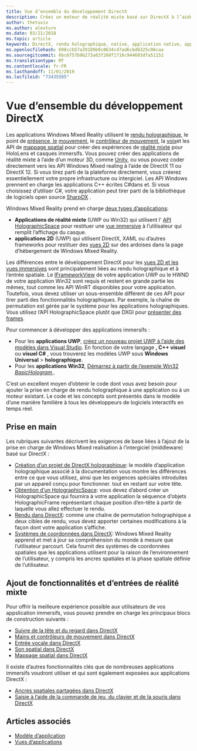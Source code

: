 ```yaml
---
title: Vue d’ensemble du développement DirectX
description: Créez un moteur de réalité mixte basé sur DirectX à l’aide des API Windows Mixed Reality directement.
author: thetuvix
ms.author: alexturn
ms.date: 03/21/2018
ms.topic: article
keywords: DirectX, rendu holographique, native, application native, application WinRT, application WinRT, API de plateforme, moteur personnalisé, intergiciel
ms.openlocfilehash: 698ccb57a39189b9c0634c47ad6cbd6325c06caa
ms.sourcegitcommit: 6bc6757b9b273a63f260f1716c944603dfa51151
ms.translationtype: MT
ms.contentlocale: fr-FR
ms.lasthandoff: 11/01/2019
ms.locfileid: "73435585"
---
```

# <a name="directx-development-overview"></a>Vue d’ensemble du développement DirectX


Les applications Windows Mixed Reality utilisent le [rendu holographique](rendering.md), le point de [présence, le](gaze-and-commit.md) [mouvement](gaze-and-commit.md#composite-gestures), le [contrôleur de mouvement](motion-controllers.md), la [voix](voice-input.md)et les API de [mappage spatial](spatial-mapping.md) pour créer des expériences de [réalité mixte](mixed-reality.md) pour HoloLens et casques immersifs. Vous pouvez créer des applications de réalité mixte à l’aide d’un moteur 3D, comme [Unity](unity-development-overview.md), ou vous pouvez coder directement vers les API Windows Mixed realing à l’aide de DirectX 11 ou DirectX 12. Si vous tirez parti de la plateforme directement, vous créerez essentiellement votre propre infrastructure ou intergiciel. Les API Windows prennent en charge les applications C++ écrites C#dans et. Si vous choisissez d’utiliser C#, votre application peut tirer parti de la bibliothèque de logiciels open source [SharpDX](https://sharpdx.org/) .


Windows Mixed Reality prend en charge [deux types d’applications](app-views.md):
* **Applications de réalité mixte** (UWP ou Win32) qui utilisent l' [API HolographicSpace](getting-a-holographicspace.md) pour restituer une [vue immersive](app-views.md) à l’utilisateur qui remplit l’affichage du casque.
* **applications 2D** (UWP) qui utilisent DirectX, XAML ou d’autres frameworks pour restituer des [vues 2D](app-views.md#2d-views) sur des ardoises dans la page d’hébergement de Windows Mixed Reality.


Les différences entre le développement DirectX pour les [vues 2D et les vues immersives](app-views.md) sont principalement liées au rendu holographique et à l’entrée spatiale. Le [IFrameworkView](https://msdn.microsoft.com/library/windows/apps/windows.applicationmodel.core.iframeworkview.aspx) de votre application UWP ou le HWND de votre application Win32 sont requis et restent en grande partie les mêmes, tout comme les API WinRT disponibles pour votre application. Toutefois, vous devez utiliser un sous-ensemble différent de ces API pour tirer parti des fonctionnalités holographiques. Par exemple, la chaîne de permutation est gérée par le système pour les applications holographiques. Vous utilisez l’API HolographicSpace plutôt que DXGI pour [présenter des frames](rendering-in-directx.md).

Pour commencer à développer des applications immersifs :
* Pour les **applications UWP**, [créez un nouveau projet UWP à l’aide des modèles dans Visual Studio](creating-a-holographic-directx-project.md). En fonction de votre langage **, C++ visuel** ou **visuel C#** , vous trouverez les modèles UWP sous **Windows Universal** > **holographique**.
* Pour les **applications Win32**, [Démarrez à partir de l’exemple Win32 *BasicHologram* ](creating-a-holographic-directx-project.md#creating-a-win32-project).

C’est un excellent moyen d’obtenir le code dont vous avez besoin pour ajouter la prise en charge de rendu holographique à une application ou à un moteur existant. Le code et les concepts sont présentés dans le modèle d’une manière familière à tous les développeurs de logiciels interactifs en temps réel.


## <a name="getting-started"></a>Prise en main

Les rubriques suivantes décrivent les exigences de base liées à l’ajout de la prise en charge de Windows Mixed realisation à l’intergiciel (middleware) basé sur DirectX :

* [Création d’un projet de DirectX holographique](creating-a-holographic-directx-project.md): le modèle d’application holographique associé à la documentation vous montre les différences entre ce que vous utilisez, ainsi que les exigences spéciales introduites par un appareil conçu pour fonctionner. tout en restant sur votre tête.
* [Obtention d’un HolographicSpace](getting-a-holographicspace.md): vous devez d’abord créer un HolographicSpace qui fournira à votre application la séquence d’objets HolographicFrame représentant chaque position d’en-tête à partir de laquelle vous allez effectuer le rendu.
* [Rendu dans DirectX](rendering-in-directx.md): comme une chaîne de permutation holographique a deux cibles de rendu, vous devez apporter certaines modifications à la façon dont votre application s’affiche.
* [Systèmes de coordonnées dans DirectX](coordinate-systems-in-directx.md): Windows Mixed Reality apprend et met à jour sa compréhension du monde à mesure que l’utilisateur parcourt. Cela fournit des systèmes de coordonnées spatiales que les applications utilisent pour la raison de l’environnement de l’utilisateur, y compris les ancres spatiales et la phase spatiale définie de l’utilisateur.

## <a name="adding-mixed-reality-capabilities-and-inputs"></a>Ajout de fonctionnalités et d’entrées de réalité mixte

Pour offrir la meilleure expérience possible aux utilisateurs de vos appslication immersifs, vous pouvez prendre en charge les principaux blocs de construction suivants :

* [Suivre de la tête et du regard dans DirectX](gaze-in-directx.md)
* [Mains et contrôleurs de mouvement dans DirectX](hands-and-motion-controllers-in-directx.md)
* [Entrée vocale dans DirectX](voice-input-in-directx.md)
* [Son spatial dans DirectX](spatial-sound-in-directx.md)
* [Mappage spatial dans DirectX](spatial-mapping-in-directx.md)


Il existe d’autres fonctionnalités clés que de nombreuses applications immersifs voudront utiliser et qui sont également exposées aux applications DirectX :

* [Ancres spatiales partagées dans DirectX](shared-spatial-anchors-in-directx.md)
* [Saisie à l’aide de la commande de jeu, du clavier et de la souris dans DirectX](keyboard,-mouse,-and-controller-input-in-directx.md)

## <a name="see-also"></a>Articles associés
* [Modèle d’application](app-model.md)
* [Vues d’applications](app-views.md)
